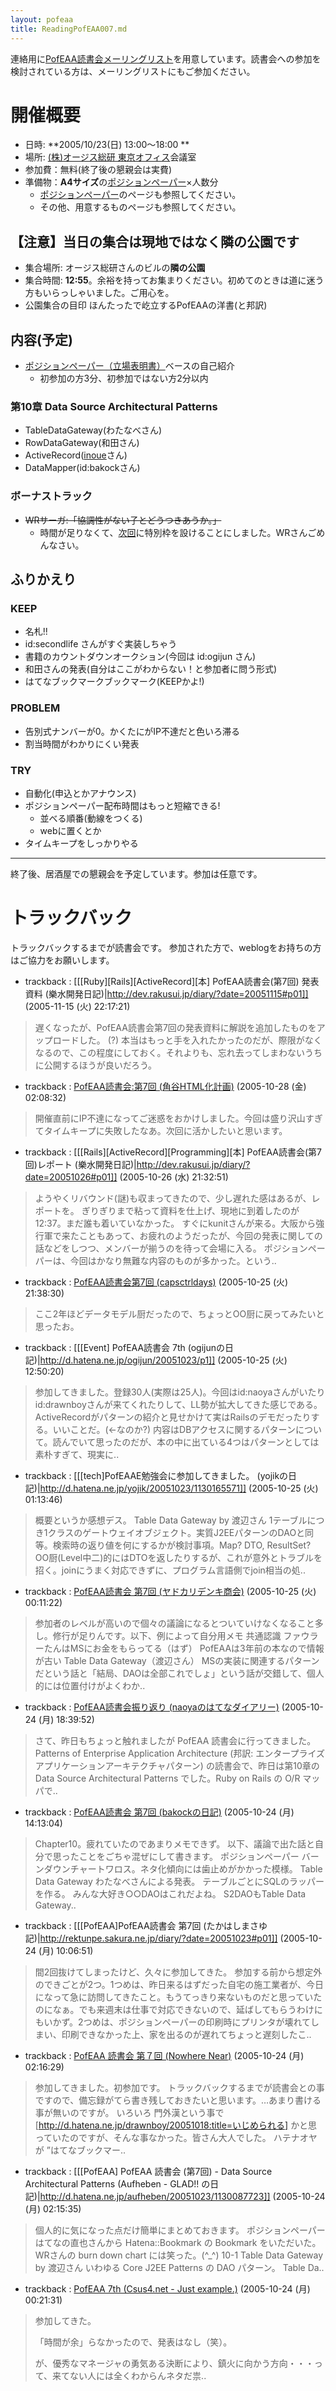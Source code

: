 ```yaml
---
layout: pofeaa
title: ReadingPofEAA007.md
---
```



連絡用に[PofEAA読書会メーリングリスト](PofEAAReadingMailingList)を用意しています。読書会への参加を検討されている方は、メーリングリストにもご参加ください。

# 開催概要

- 日時: **2005/10/23(日) 13:00〜18:00 **
- 場所: [(株)オージス総研 東京オフィス](OgisRi)会議室
- 参加費：無料(終了後の懇親会は実費)
- 準備物：**A4サイズ**の[ポジションペーパー](PositionPaper)×人数分
  - [ポジションペーパー](PositionPaper)のページも参照してください。
  - その他、用意するものページも参照してください。

## 【注意】当日の集合は現地ではなく隣の公園です

- 集合場所: オージス総研さんのビルの**隣の公園**
- 集合時間: **12:55**。余裕を持ってお集まりください。初めてのときは道に迷う方もいらっしゃいました。ご用心を。
- 公園集合の目印 ほんたったで屹立するPofEAAの洋書(と邦訳)

## 内容(予定)

- [ポジションペーパー（立場表明書）](PositionPaper)ベースの自己紹介
  - 初参加の方3分、初参加ではない方2分以内

### 第10章 Data Source Architectural Patterns
- TableDataGateway(わたなべさん)
- RowDataGateway(和田さん)
- ActiveRecord([inoue](http://dev.rakusui.jp/diary/)さん)
- DataMapper(id:bakockさん)

### ボーナストラック

- ~~WRサーガ:「協調性がない子とどうつきあうか。」~~
  - 時間が足りなくて、[次回](ReadingPofEAA008)に特別枠を設けることにしました。WRさんごめんなさい。

## ふりかえり

### KEEP
- 名札!!
- id:secondlife さんがすぐ実装しちゃう
- 書籍のカウントダウンオークション(今回は id:ogijun さん)
- 和田さんの発表(自分はここがわからない！と参加者に問う形式)
- はてなブックマークブックマーク(KEEPかよ!)

### PROBLEM
- 告別式ナンバーが0。かくたにがIP不達だと色いろ滞る
- 割当時間がわかりにくい発表

### TRY
- 自動化(申込とかアナウンス)
- ポジションペーパー配布時間はもっと短縮できる!
  - 並べる順番(動線をつくる)
  - webに置くとか
- タイムキープをしっかりやる

----
終了後、居酒屋での懇親会を予定しています。参加は任意です。


# トラックバック
トラックバックするまでが読書会です。
参加された方で、weblogをお持ちの方はご協力をお願いします。

- trackback : [[[Ruby][Rails][ActiveRecord][本] PofEAA読書会(第7回) 発表資料 (樂水開発日記)|http://dev.rakusui.jp/diary/?date=20051115#p01]] (2005-11-15 (火) 22:17:21)
>遅くなったが、PofEAA読書会第7回の発表資料に解説を追加したものをアップロードした。
> (?)
>本当はもっと手を入れたかったのだが、際限がなくなるので、この程度にしておく。それよりも、忘れ去ってしまわないうちに公開するほうが良いだろう。

- trackback : [PofEAA読書会:第7回 (角谷HTML化計画)](http://kakutani.com/20051023.html#p01) (2005-10-28 (金) 02:08:32)
>開催直前にIP不達になってご迷惑をおかけしました。今回は盛り沢山すぎてタイムキープに失敗したなあ。次回に活かしたいと思います。

- trackback : [[[Rails][ActiveRecord][Programming][本] PofEAA読書会(第7回)レポート (樂水開発日記)|http://dev.rakusui.jp/diary/?date=20051026#p01]] (2005-10-26 (水) 21:32:51)
>ようやくリバウンド(謎)も収まってきたので、少し遅れた感はあるが、レポートを。
>ぎりぎりまで粘って資料を仕上げ、現地に到着したのが12:37。まだ誰も着いていなかった。
>すぐにkunitさんが来る。大阪から強行軍で来たこともあって、お疲れのようだったが、今回の発表に関しての話などをしつつ、メンバーが揃うのを待って会場に入る。
>ポジションペーパーは、今回はかなり無難な内容のものが多かった。という..

- trackback : [PofEAA読書会第7回 (capsctrldays)](http://capsctrl.que.jp/kdmsnr/diary/20051023.html#p02) (2005-10-25 (火) 21:38:30)
>ここ2年ほどデータモデル厨だったので、ちょっとOO厨に戻ってみたいと思ったお。

- trackback : [[[Event] PofEAA読書会 7th (ogijunの日記)|http://d.hatena.ne.jp/ogijun/20051023/p1]] (2005-10-25 (火) 12:50:20)
>参加してきました。登録30人(実際は25人)。今回はid:naoyaさんがいたりid:drawnboyさんが来てくれたりして、LL勢が拡大してきた感じである。ActiveRecordがパターンの紹介と見せかけて実はRailsのデモだったりする。いいことだ。(←なのか?) 内容はDBアクセスに関するパターンについて。読んでいて思ったのだが、本の中に出ている4つはパターンとしては素朴すぎて、現実に..

- trackback : [[[tech]PofEAAE勉強会に参加してきました。 (yojikの日記)|http://d.hatena.ne.jp/yojik/20051023/1130165571]] (2005-10-25 (火) 01:13:46)
>概要というか感想デス。   Table Data Gateway by 渡辺さん 1テーブルにつき1クラスのゲートウェイオブジェクト。実質J2EEパターンのDAOと同等。検索時の返り値を何にするかが検討事項。Map? DTO, ResultSet? OO厨(Level中二)的にはDTOを返したりするが、これが意外とトラブルを招く。joinにうまく対応できずに、プログラム言語側でjoin相当の処..

- trackback : [PofEAA読書会 第7回 (ヤドカリデンキ商会)](http://d.hatena.ne.jp/yad-EL/20051023/1130166661) (2005-10-25 (火) 00:11:22)
> 参加者のレベルが高いので個々の議論になるとついていけなくなること多し。修行が足りんです。以下、例によって自分用メモ   共通認識 ファウラーたんはMSにお金をもらってる（はず） PofEAAは3年前の本なので情報が古い   Table Data Gateway（渡辺さん） MSの実装に関連するパターンだという話と「結局、DAOは全部これでしょ」という話が交錯して、個人的には位置付けがよくわか..

- trackback : [ PofEAA読書会振り返り (naoyaのはてなダイアリー)](http://d.hatena.ne.jp/naoya/20051024/1130146687) (2005-10-24 (月) 18:39:52)
> さて、昨日もちょっと触れましたが PofEAA 読書会に行ってきました。Patterns of Enterprise Application Architecture (邦訳: エンタープライズ アプリケーションアーキテクチャパターン) の読書会で、昨日は第10章の Data Source Architectural Patterns でした。Ruby on Rails の O/R マッパで..

- trackback : [PofEAA読書会 第7回 (bakockの日記)](http://d.hatena.ne.jp/bakock/20051024#p1) (2005-10-24 (月) 14:13:04)
>Chapter10。疲れていたのであまりメモできず。 以下、議論で出た話と自分で思ったことをごちゃ混ぜにして書きます。 ポジションペーパー バーンダウンチャートワロス。ネタ化傾向には歯止めがかかった模様。 Table Data Gateway わたなべさんによる発表。 テーブルごとにSQLのラッパーを作る。 みんな大好き○○DAOはこれだよね。 S2DAOもTable Data Gateway..

- trackback : [[[PofEAA]PofEAA読書会 第7回 (たかはしまさゆ記)|http://rektunpe.sakura.ne.jp/diary/?date=20051023#p01]] (2005-10-24 (月) 10:06:51)
>間2回抜けてしまったけど、久々に参加してきた。
>参加する前から想定外のできごとが2つ。1つめは、昨日来るはずだった自宅の施工業者が、今日になって急に訪問してきたこと。もうてっきり来ないものだと思っていたのになぁ。でも来週末は仕事で対応できないので、延ばしてもらうわけにもいかず。2つめは、ポジションペーパーの印刷時にプリンタが壊れてしまい、印刷できなかった上、家を出るのが遅れてちょっと遅刻したこ..

- trackback : [ PofEAA 読書会 第７回 (Nowhere Near)](http://d.hatena.ne.jp/drawnboy/20051023/1130087773) (2005-10-24 (月) 02:16:29)
>参加してきました。初参加です。  トラックバックするまでが読書会との事ですので、備忘録がてら書き残しておきたいと思います。…あまり書ける事が無いのですが。   いろいろ  門外漢という事で [http://d.hatena.ne.jp/drawnboy/20051018:title=いじめられる] かと思っていたのですが、そんな事なかった。皆さん大人でした。  ハテナオヤが ”はてなブックマー..

- trackback : [[[PofEAA] PofEAA 読書会 (第7回) - Data Source Architectural Patterns (Aufheben - GLAD!! の日記)|http://d.hatena.ne.jp/aufheben/20051023/1130087723]] (2005-10-24 (月) 02:15:35)
> 個人的に気になった点だけ簡単にまとめておきます。  ポジションペーパー  はてなの直也さんから Hatena::Bookmark の Bookmark をいただいた。 WRさんの burn down chart には笑った。(^_^)  10-1 Table Data Gateway by 渡辺さん  いわゆる Core J2EE Patterns の DAO パターン。  Table Da..

- trackback : [PofEAA 7th (Csus4.net - Just example.)](http://www.csus4.net/d/2005/10/24/pofeaa-7th/) (2005-10-24 (月) 00:21:31)
>参加してきた。
>
>「時間が余」らなかったので、発表はなし（笑）。
>
>が、優秀なマネージャの勇気ある決断により、鎮火に向かう方向・・・って、来てない人には全くわからんネタだ祟..
